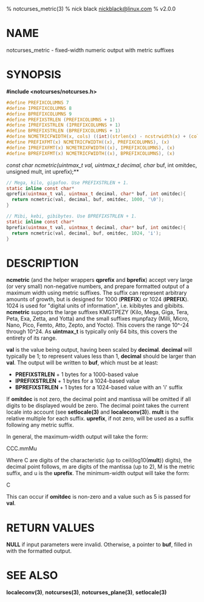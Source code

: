 % notcurses_metric(3)
% nick black <nickblack@linux.com>
% v2.0.0

# NAME

notcurses_metric - fixed-width numeric output with metric suffixes

# SYNOPSIS

**#include <notcurses/notcurses.h>**

```c
#define PREFIXCOLUMNS 7
#define IPREFIXCOLUMNS 8
#define BPREFIXCOLUMNS 9
#define PREFIXSTRLEN (PREFIXCOLUMNS + 1)
#define IPREFIXSTRLEN (IPREFIXCOLUMNS + 1)
#define BPREFIXSTRLEN (BPREFIXCOLUMNS + 1)
#define NCMETRICFWIDTH(x, cols) ((int)(strlen(x) - ncstrwidth(x) + (cols)))
#define PREFIXFMT(x) NCMETRICFWIDTH((x), PREFIXCOLUMNS), (x)
#define IPREFIXFMT(x) NCMETRIXFWIDTH((x), IPREFIXCOLUMNS), (x)
#define BPREFIXFMT(x) NCMETRICFWIDTH((x), BPREFIXCOLUMNS), (x)
```

**const char* ncmetric(uintmax_t val, uintmax_t decimal, char* buf, int omitdec, unsigned mult, int uprefix);**

```c
// Mega, kilo, gigafoo. Use PREFIXSTRLEN + 1.
static inline const char*
qprefix(uintmax_t val, uintmax_t decimal, char* buf, int omitdec){
  return ncmetric(val, decimal, buf, omitdec, 1000, '\0');
}

// Mibi, kebi, gibibytes. Use BPREFIXSTRLEN + 1.
static inline const char*
bprefix(uintmax_t val, uintmax_t decimal, char* buf, int omitdec){
  return ncmetric(val, decimal, buf, omitdec, 1024, 'i');
}
```

# DESCRIPTION

**ncmetric** (and the helper wrappers **qprefix** and **bprefix**) accept
very large (or very small) non-negative numbers, and prepare formatted output
of a maximum width using metric suffixes. The suffix can represent arbitrary
amounts of growth, but is designed for 1000 (**PREFIX**) or 1024
(**IPREFIX**). 1024 is used for "digital units of information", i.e. kibibytes
and gibibits. **ncmetric** supports the large suffixes KMGTPEZY (Kilo, Mega,
Giga, Tera, Peta, Exa, Zetta, and Yotta) and the small suffixes mµnpfazy
(Milli, Micro, Nano, Pico, Femto, Atto, Zepto, and Yocto). This covers the
range 10^-24 through 10^24. As **uintmax_t** is typically only 64 bits, this
covers the entirety of its range.

**val** is the value being output, having been scaled by **decimal**.
**decimal** will typically be 1; to represent values less than 1, **decimal**
should be larger than **val**. The output will be written to **buf**, which
must be at least:

* **PREFIXSTRLEN** + 1 bytes for a 1000-based value
* **IPREFIXSTRLEN** + 1 bytes for a 1024-based value
* **BPREFIXSTRLEN** + 1 bytes for a 1024-based value with an 'i' suffix

If **omitdec** is not zero, the decimal point and mantissa will be
omitted if all digits to be displayed would be zero. The decimal point takes
the current locale into account (see **setlocale(3)** and **localeconv(3)**).
**mult** is the relative multiple for each suffix. **uprefix**, if not zero,
will be used as a suffix following any metric suffix.

In general, the maximum-width output will take the form:

   CCC.mmMu

Where C are digits of the characteristic (up to ceil(log10(**mult**)) digits),
the decimal point follows, m are digits of the mantissa (up to 2), M is the
metric suffix, and u is the **uprefix**. The minimum-width output will take
the form:

   C

This can occur if **omitdec** is non-zero and a value such as 5 is passed
for **val**.

# RETURN VALUES

**NULL** if input parameters were invalid. Otherwise, a pointer to **buf**,
filled in with the formatted output.

# SEE ALSO

**localeconv(3)**,
**notcurses(3)**,
**notcurses_plane(3)**,
**setlocale(3)**
